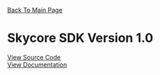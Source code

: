<a href="https://github.com/ryan-allan/SDK/blob/master/README.md">Back To Main Page</a>

<h1>Skycore SDK Version 1.0</h1>

<a href="/1.0/source_code/skycore_sdk.php">View Source Code</a>
<BR/>
<a href="/1.0/documentation">View Documentation</a>

